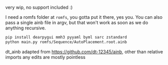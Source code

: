 very wip, no support included :)

I need a romfs folder at `romfs`, you gotta put it there, yes you. You can also pass a single ainb file in argv, but that won't work as soon as we do anything recursive.

```sh
pip install dearpygui mmh3 pyyaml byml sarc zstandard
python main.py romfs/Sequence/AutoPlacement.root.ainb
```

dt_ainb adapted from https://github.com/dt-12345/ainb, other than relative imports any edits are mostly pointless

